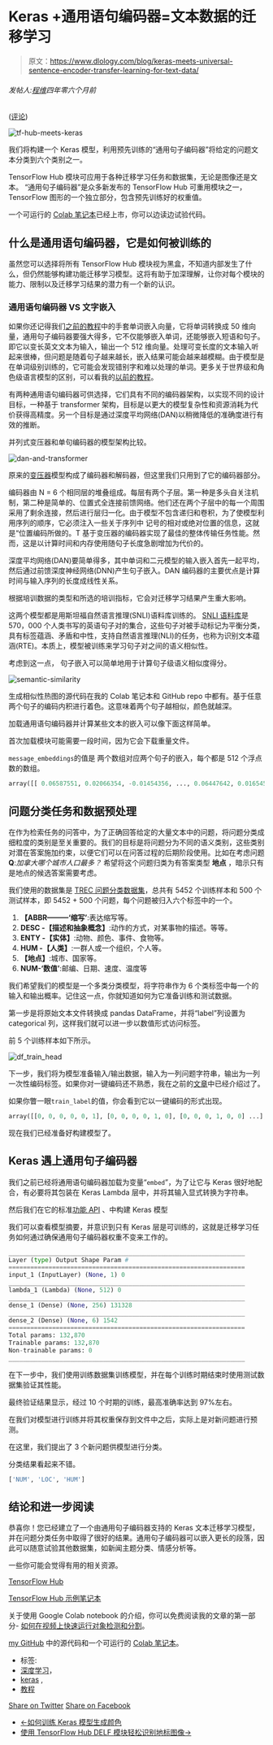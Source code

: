 # Keras +通用语句编码器=文本数据的迁移学习

> 原文：<https://www.dlology.com/blog/keras-meets-universal-sentence-encoder-transfer-learning-for-text-data/>

###### 发帖人:[程维](/blog/author/Chengwei/)四年零六个月前

([评论](/blog/keras-meets-universal-sentence-encoder-transfer-learning-for-text-data/#disqus_thread))

![tf-hub-meets-keras](img/2658e9dbd87b25d93c55b85952fc4398.png)

我们将构建一个 Keras 模型，利用预先训练的“通用句子编码器”将给定的问题文本分类到六个类别之一。

TensorFlow Hub 模块可应用于各种迁移学习任务和数据集，无论是图像还是文本。 “通用句子编码器”是众多新发布的 TensorFlow Hub 可重用模块之一，TensorFlow 图形的一个独立部分，包含预先训练好的权重值。

一个可运行的 [Colab 笔记本](https://colab.research.google.com/drive/1Odry08Jm0f_YALhAt4vp9qa5w8prUzDY)已经上市，你可以边读边试验代码。

## 什么是通用语句编码器，它是如何被训练的

虽然您可以选择将所有 TensorFlow Hub 模块视为黑盒，不知道内部发生了什么，但仍然能够构建功能迁移学习模型。这将有助于加深理解，让你对每个模块的能力、限制以及迁移学习结果的潜力有一个新的认识。

### 通用语句编码器 VS 文字嵌入

如果你还记得我们[之前的教程](https://www.dlology.com/blog/simple-stock-sentiment-analysis-with-news-data-in-keras/)中的手套单词嵌入向量，它将单词转换成 50 维向量，通用句子编码器要强大得多，它不仅能够嵌入单词，还能够嵌入短语和句子。即它以变长英文文本为输入，输出一个 512 维向量。处理可变长度的文本输入听起来很棒，但问题是随着句子越来越长，嵌入结果可能会越来越模糊。由于模型是在单词级别训练的，它可能会发现错别字和难以处理的单词。更多关于世界级和角色级语言模型的区别，可以看我的[以前的教程](https://www.dlology.com/blog/how-to-train-a-keras-model-to-generate-colors/)。

有两种通用语句编码器可供选择，它们具有不同的编码器架构，以实现不同的设计目标，一种基于 transformer 架构，目标是以更大的模型复杂性和资源消耗为代价获得高精度。另一个目标是通过深度平均网络(DAN)以稍微降低的准确度进行有效的推断。 

并列式变压器和单句编码器的模型架构比较。 

![dan-and-transformer](img/8e6f6fd897aff5e5b35d2f8f2bdcb497.png)

原来的[变压器](https://arxiv.org/pdf/1706.03762.pdf)模型构成了编码器和解码器，但这里我们只用到了它的编码器部分。

编码器由 N = 6 个相同层的堆叠组成。每层有两个子层。第一种是多头自关注机制，第二种是简单的、位置式全连接前馈网络。他们还在两个子层中的每一个周围采用了剩余连接，然后进行层归一化。由于模型不包含递归和卷积，为了使模型利用序列的顺序，它必须注入一些关于序列中 记号的相对或绝对位置的信息，这就是“位置编码所做的。T 基于变压器的编码器实现了最佳的整体传输任务性能。然而，这是以计算时间和内存使用随句子长度急剧增加为代价的。 

深度平均网络(DAN)要简单得多，其中单词和二元模型的输入嵌入首先一起平均，然后通过前馈深度神经网络(DNN)产生句子嵌入。DAN 编码器的主要优点是计算时间与输入序列的长度成线性关系。

根据培训数据的类型和所选的培训指标，它会对迁移学习结果产生重大影响。 

这两个模型都是用斯坦福自然语言推理(SNLI)语料库训练的。 [SNLI 语料库](https://nlp.stanford.edu/pubs/snli_paper.pdf)是 570，000 个人类书写的英语句子对的集合，这些句子对被手动标记为平衡分类，具有标签蕴涵、矛盾和中性，支持自然语言推理(NLI)的任务，也称为识别文本蕴涵(RTE)。本质上，模型被训练来学习句子对之间的语义相似性。

考虑到这一点， 句子嵌入可以简单地用于计算句子级语义相似度得分。

![semantic-similarity](img/bd43751bf17ddfe90a6ad414b4b60151.png)

生成相似性热图的源代码在我的 Colab 笔记本和 GitHub repo 中都有。基于任意两个句子的编码内积进行着色。这意味着两个句子越相似，颜色就越深。

加载通用语句编码器并计算某些文本的嵌入可以像下面这样简单。

首次加载模块可能需要一段时间，因为它会下载重量文件。

`message_embeddings`的值是 两个数组对应两个句子的嵌入，每个都是 512 个浮点数的数组。

```py
array([[ 0.06587551, 0.02066354, -0.01454356, ..., 0.06447642, 0.01654527, -0.04688655], [ 0.06909196, 0.01529877, 0.03278331, ..., 0.01220771, 0.03000253, -0.01277521]], dtype=float32)
```

## 问题分类任务和数据预处理

在作为检索任务的问答中，为了正确回答给定的大量文本中的问题，将问题分类成细粒度的类别是至关重要的。我们的目标是将问题分为不同的语义类别，这些类别对潜在答案施加约束，以便它们可以在问答过程的后期阶段使用。比如在考虑问题**Q**:*加拿大哪个城市人口最多？* 希望将这个问题归类为有答案类型 **地点** ，暗示只有是地点的候选答案需要考虑。 

我们使用的数据集是 [TREC 问题分类数据集](http://cogcomp.org/Data/QA/QC/)，总共有 5452 个训练样本和 500 个测试样本，即 5452 + 500 个问题，每个问题被归入六个标签中的一个。

1.  **【ABBR———‘缩写’**:表达缩写等。
2.  **DESC -【描述和抽象概念】**:动作的方式，对某事物的描述。等等。
3.  **ENTY -【实体】**:动物、颜色、事件、食物等。
4.  **HUM -【人类】**:一群人或一个组织，个人等。
5.  **【地点】**:城市、国家等。
6.  **NUM-‘数值’**:邮编、日期、速度、温度等

我们希望我们的模型是一个多类分类模型，将字符串作为 6 个类标签中每一个的输入和输出概率。记住这一点，你就知道如何为它准备训练和测试数据。

第一步是将原始文本文件转换成 pandas DataFrame，并将“label”列设置为 categorical 列，这样我们就可以进一步以数值形式访问标签。

前 5 个训练样本如下所示。

![df_train_head](img/7f86368de8af4b212dcac8af6ddaf644.png)

下一步，我们将为模型准备输入/输出数据，输入为一列问题字符串，输出为一列一次性编码标签。如果你对一键编码还不熟悉，我在之前的[文章](https://www.dlology.com/blog/how-to-train-a-keras-model-to-generate-colors/)中已经介绍过了。

如果你瞥一眼`train_label`的值，你会看到它以一键编码的形式出现。

```py
array([[0, 0, 0, 0, 0, 1], [0, 0, 0, 0, 1, 0], [0, 0, 0, 1, 0, 0] ...], dtype=int8)
```

现在我们已经准备好构建模型了。

## Keras 遇上通用句子编码器

我们之前已经将通用语句编码器加载为变量“`embed`”，为了让它与 Keras 很好地配合，有必要将其包装在 Keras Lambda 层中，并将其输入显式转换为字符串。

然后我们在它的标准[功能 API](https://keras.io/getting-started/functional-api-guide/) 、中构建 Keras 模型

我们可以查看模型摘要，并意识到只有 Keras 层是可训练的，这就是迁移学习任务如何通过确保通用句子编码器权重不变来工作的。

```py
_________________________________________________________________
Layer (type) Output Shape Param # 
=================================================================
input_1 (InputLayer) (None, 1) 0 
_________________________________________________________________
lambda_1 (Lambda) (None, 512) 0 
_________________________________________________________________
dense_1 (Dense) (None, 256) 131328 
_________________________________________________________________
dense_2 (Dense) (None, 6) 1542 
=================================================================
Total params: 132,870
Trainable params: 132,870
Non-trainable params: 0
_________________________________________________________________
```

在下一步中，我们使用训练数据集训练模型，并在每个训练时期结束时使用测试数据集验证其性能。

最终验证结果显示，经过 10 个时期的训练，最高准确率达到 97%左右。

在我们对模型进行训练并将其权重保存到文件中之后，实际上是对新问题进行预测。

在这里，我们提出了 3 个新问题供模型进行分类。

分类结果看起来不错。

```py
['NUM', 'LOC', 'HUM']
```

## 结论和进一步阅读

恭喜你！您已经建立了一个由通用句子编码器支持的 Keras 文本迁移学习模型，并在问题分类任务中取得了很好的结果。通用句子编码器可以嵌入更长的段落，因此可以随意试验其他数据集，如新闻主题分类、情感分析等。

一些你可能会觉得有用的相关资源。

[TensorFlow Hub](https://www.tensorflow.org/hub/)

[TensorFlow Hub 示例笔记本](https://github.com/tensorflow/hub/tree/master/examples/colab)

关于使用 Google Colab notebook 的介绍，你可以免费阅读我的文章的第一部分- [如何在视频上快速运行对象检测和分割](https://www.dlology.com/blog/how-to-run-object-detection-and-segmentation-on-video-fast-for-free/)。

[my GitHub](https://github.com/Tony607/Keras-Text-Transfer-Learning) 中的源代码和一个可运行的 [Colab 笔记本](https://colab.research.google.com/drive/1Odry08Jm0f_YALhAt4vp9qa5w8prUzDY)。

*   标签:
*   [深度学习](/blog/tag/deep-learning/)，
*   [keras](/blog/tag/keras/) ,
*   [教程](/blog/tag/tutorial/)

[Share on Twitter](https://twitter.com/intent/tweet?url=https%3A//www.dlology.com/blog/keras-meets-universal-sentence-encoder-transfer-learning-for-text-data/&text=Keras%20%2B%20Universal%20Sentence%20Encoder%20%3D%20Transfer%20Learning%20for%20text%20data) [Share on Facebook](https://www.facebook.com/sharer/sharer.php?u=https://www.dlology.com/blog/keras-meets-universal-sentence-encoder-transfer-learning-for-text-data/)

*   [←如何训练 Keras 模型生成颜色](/blog/how-to-train-a-keras-model-to-generate-colors/)
*   [使用 TensorFlow Hub DELF 模块轻松识别地标图像→](/blog/easy-landmark-image-recognition-with-tensorflow-hub-delf-module/)